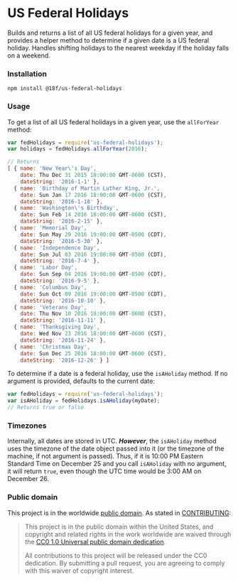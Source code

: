 # US Federal Holidays

Builds and returns a list of all US federal holidays for a given year, and provides a helper method to determine if a given date is a US federal holiday.  Handles shifting holidays to the nearest weekday if the holiday falls on a weekend.

### Installation

```
npm install @18f/us-federal-holidays
```

### Usage

To get a list of all US federal holidays in a given year, use the `allForYear` method:

```javascript
var fedHolidays = require('us-federal-holidays');
var holidays = fedHolidays.allForYear(2016);

// Returns
[ { name: 'New Year\'s Day',
    date: Thu Dec 31 2015 18:00:00 GMT-0600 (CST),
    dateString: '2016-1-1' },
  { name: 'Birthday of Martin Luther King, Jr.',
    date: Sun Jan 17 2016 18:00:00 GMT-0600 (CST),
    dateString: '2016-1-18' },
  { name: 'Washington\'s Birthday',
    date: Sun Feb 14 2016 18:00:00 GMT-0600 (CST),
    dateString: '2016-2-15' },
  { name: 'Memorial Day',
    date: Sun May 29 2016 19:00:00 GMT-0500 (CDT),
    dateString: '2016-5-30' },
  { name: 'Independence Day',
    date: Sun Jul 03 2016 19:00:00 GMT-0500 (CDT),
    dateString: '2016-7-4' },
  { name: 'Labor Day',
    date: Sun Sep 04 2016 19:00:00 GMT-0500 (CDT),
    dateString: '2016-9-5' },
  { name: 'Columbus Day',
    date: Sun Oct 09 2016 19:00:00 GMT-0500 (CDT),
    dateString: '2016-10-10' },
  { name: 'Veterans Day',
    date: Thu Nov 10 2016 18:00:00 GMT-0600 (CST),
    dateString: '2016-11-11' },
  { name: 'Thanksgiving Day',
    date: Wed Nov 23 2016 18:00:00 GMT-0600 (CST),
    dateString: '2016-11-24' },
  { name: 'Christmas Day',
    date: Sun Dec 25 2016 18:00:00 GMT-0600 (CST),
    dateString: '2016-12-26' } ]
```

To determine if a date is a federal holiday, use the `isAHoliday` method.  If no argument is provided, defaults to the current date:

```javascript
var fedHolidays = require('us-federal-holidays');
var isAHoliday = fedHolidays.isAHoliday(myDate);
// Returns true or false
```

### Timezones

Internally, all dates are stored in UTC.  ***However***, the `isAHoliday` method uses the timezone of the date object passed into it (or the timezone of the machine, if not argument is passed).  Thus, if it is 10:00 PM Eastern Standard Time on December 25 and you call `isAHoliday` with no argument, it will return `true`, even though the UTC time would be 3:00 AM on December 26.

### Public domain

This project is in the worldwide [public domain](LICENSE.md).   As stated in [CONTRIBUTING](CONTRIBUTING.md):

> This project is in the public domain within   the United States, and copyright and related rights in the work worldwide are waived through   the [CC0 1.0 Universal public domain dedication](https://creativecommons.org/publicdomain/zero/1.0/).  
>
> All contributions to this project will be released under the CC0 dedication. By submitting a   pull request, you are agreeing to comply with this waiver of copyright interest.
